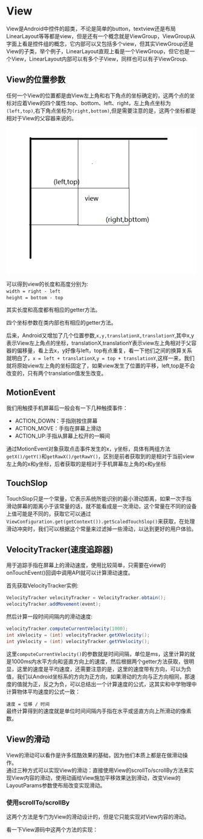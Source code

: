# View    
View是Android中控件的超类，不论是简单的button，textview还是布局LinearLayout等等都是view，但是还有一个概念就是ViewGroup，ViewGroup从字面上看是控件组的概念，它内部可以又包括多个view，但其实ViewGroup还是View的子类，举个例子，LinearLayout直观上看是一个ViewGroup，但它也是一个View，LinearLayout内部可以有多个子View，同样也可以有子ViewGroup.    

## View的位置参数     

任何一个View的位置都是由View左上角和右下角点的坐标确定的，这两个点的坐标对应着View的四个属性:top、bottom、left、right，左上角点坐标为`(left,top)`,右下角点坐标为`(right,bottom)`,但是需要注意的是，这两个坐标都是相对于View的父容器来说的。        

![view的位置](../../image/viewposition.png)   

可以得到view的长度和高度分别为:   
`width = right - left`   
`height = bottom - top`    

其实长度和高度都有相应的getter方法。         

四个坐标参数在类内部也有相应的getter方法。    

后来，Android又增加了几个位置参数,`x,y,translationX,translationY`,其中x,y表示View左上角点的坐标，translationX,translationY表示view左上角相对于父容器的偏移量，看上去x，y好像与left，top有点重复，看一下他们之间的换算关系就明白了，`x = left + translationX`,`y = top + translationY`,这样一来，我们就将原始view左上角的坐标固定了，如果view发生了位置的平移，left,top是不会改变的，只有两个translation值发生改变。     

## MotionEvent    
我们用触摸手机屏幕后一般会有一下几种触摸事件：    

* ACTION_DOWN：手指刚按住屏幕      
* ACTION_MOVE：手指在屏幕上滑动    
* ACTION_UP:手指从屏幕上松开的一瞬间    

通过MotionEvent对象获取点击事件发生的x，y坐标，具体有两组方法`getX()/getY()`和`getRawX()/getRawY()`，区别是前者获取到的是相对于当前view左上角的x和y坐标，后者获取的是相对于手机屏幕左上角的x和y坐标     


## TouchSlop     

TouchSlop只是一个常量，它表示系统所能识别的最小滑动距离，如果一次手指滑动屏幕的距离小于该常量的话，就不能看成是一次滑动，这个常量在不同的设备上值可能是不同的，获取它可以通过`ViewConfiguration.get(getContext()).getScaledTouchSlop()`来获取，在处理滑动冲突时，我们可以根据这个常量来过滤掉一些滑动，以达到更好的用户体验。        


## VelocityTracker(速度追踪器)    

用于追踪手指在屏幕上的滑动速度，使用比较简单，只需要在view的onTouchEvent()回调中调用API就可以计算滑动速度。     

首先获取VelocityTracker实例:   

```java
VelocityTracker velocityTracker = VelocityTracker.obtain();
velocityTracker.addMovement(event);
```   

然后计算一段时间间隔内的滑动速度:   

```java
velocityTracker.computeCurrentVelocity(1000);
int xVelocity = (int) velocityTracker.getXVelocity();
int yVelocity = (int) velocityTracker.getYVelocity();   
```    
这里`computeCurrentVelocity()`的参数就是时间间隔，单位是ms，这里计算的就是1000ms内水平方向和竖直方向上的速度，然后根据两个getter方法获取，很明显，这里的速度是平均速度，还需要注意的是，这里的速度带有方向，可以为负值，我们以Android坐标系的方向为正方向，如果滑动的方向与正方向相同，那速度的值就为正，反之为负，可以总结出一个计算速度的公式，这其实和中学物理中计算物体平均速度的公式一致：     

`速度 = 位移 / 时间`        
最终计算得到的速度就是单位时间间隔内手指在水平或竖直方向上所滑动的像素数。        


## View的滑动     
View的滑动可以看作是许多炫酷效果的基础，因为他们本质上都是在做滑动操作。        
通过三种方式可以实现View的滑动：直接使用View的scrollTo/scrollBy方法来实现View内容的滑动，使用动画给View施加平移效果达到滑动，改变View的LayoutParams参数使布局改变实现滑动。      

### 使用scrollTo/scrollBy      
这两个方法是专门为View的滑动设计的，但是它只能实现对View内容的滑动。    

看一下View源码中这两个方法的实现：     

```java

```

   

 










